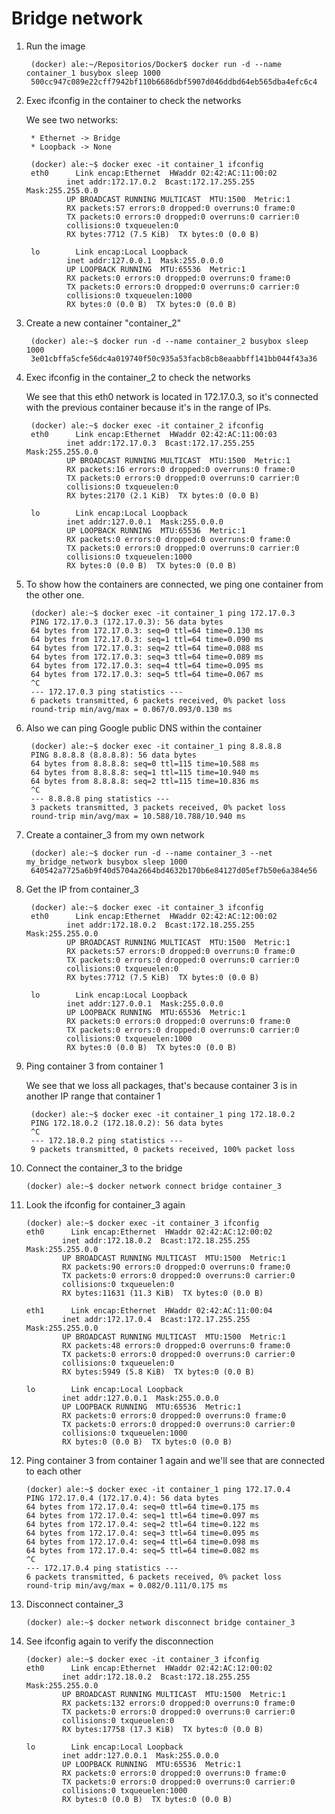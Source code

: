 # Bridge network

1) Run the image

        (docker) ale:~/Repositorios/Docker$ docker run -d --name container_1 busybox sleep 1000
        500cc947c089e22cff7942bf110b6686dbf5907d046ddbd64eb565dba4efc6c4

2) Exec ifconfig in the container to check the networks

    We see two networks:

        * Ethernet -> Bridge
        * Loopback -> None

        (docker) ale:~$ docker exec -it container_1 ifconfig
        eth0      Link encap:Ethernet  HWaddr 02:42:AC:11:00:02  
                inet addr:172.17.0.2  Bcast:172.17.255.255  Mask:255.255.0.0
                UP BROADCAST RUNNING MULTICAST  MTU:1500  Metric:1
                RX packets:57 errors:0 dropped:0 overruns:0 frame:0
                TX packets:0 errors:0 dropped:0 overruns:0 carrier:0
                collisions:0 txqueuelen:0 
                RX bytes:7712 (7.5 KiB)  TX bytes:0 (0.0 B)

        lo        Link encap:Local Loopback  
                inet addr:127.0.0.1  Mask:255.0.0.0
                UP LOOPBACK RUNNING  MTU:65536  Metric:1
                RX packets:0 errors:0 dropped:0 overruns:0 frame:0
                TX packets:0 errors:0 dropped:0 overruns:0 carrier:0
                collisions:0 txqueuelen:1000 
                RX bytes:0 (0.0 B)  TX bytes:0 (0.0 B)

3) Create a new container "container_2"

        (docker) ale:~$ docker run -d --name container_2 busybox sleep 1000
        3e01cbffa5cfe56dc4a019740f50c935a53facb8cb8eaabbff141bb044f43a36

4) Exec ifconfig in the container_2 to check the networks

    We see that this eth0 network is located in 172.17.0.3, so it's connected with the previous container because it's in the range of IPs.

        (docker) ale:~$ docker exec -it container_2 ifconfig
        eth0      Link encap:Ethernet  HWaddr 02:42:AC:11:00:03  
                inet addr:172.17.0.3  Bcast:172.17.255.255  Mask:255.255.0.0
                UP BROADCAST RUNNING MULTICAST  MTU:1500  Metric:1
                RX packets:16 errors:0 dropped:0 overruns:0 frame:0
                TX packets:0 errors:0 dropped:0 overruns:0 carrier:0
                collisions:0 txqueuelen:0
                RX bytes:2170 (2.1 KiB)  TX bytes:0 (0.0 B)

        lo        Link encap:Local Loopback  
                inet addr:127.0.0.1  Mask:255.0.0.0
                UP LOOPBACK RUNNING  MTU:65536  Metric:1
                RX packets:0 errors:0 dropped:0 overruns:0 frame:0
                TX packets:0 errors:0 dropped:0 overruns:0 carrier:0
                collisions:0 txqueuelen:1000 
                RX bytes:0 (0.0 B)  TX bytes:0 (0.0 B)

5) To show how the containers are connected, we ping one container from the other one.

        (docker) ale:~$ docker exec -it container_1 ping 172.17.0.3
        PING 172.17.0.3 (172.17.0.3): 56 data bytes
        64 bytes from 172.17.0.3: seq=0 ttl=64 time=0.130 ms
        64 bytes from 172.17.0.3: seq=1 ttl=64 time=0.090 ms
        64 bytes from 172.17.0.3: seq=2 ttl=64 time=0.088 ms
        64 bytes from 172.17.0.3: seq=3 ttl=64 time=0.089 ms
        64 bytes from 172.17.0.3: seq=4 ttl=64 time=0.095 ms
        64 bytes from 172.17.0.3: seq=5 ttl=64 time=0.067 ms
        ^C
        --- 172.17.0.3 ping statistics ---
        6 packets transmitted, 6 packets received, 0% packet loss
        round-trip min/avg/max = 0.067/0.093/0.130 ms

6) Also we can ping Google public DNS within the container

        (docker) ale:~$ docker exec -it container_1 ping 8.8.8.8
        PING 8.8.8.8 (8.8.8.8): 56 data bytes
        64 bytes from 8.8.8.8: seq=0 ttl=115 time=10.588 ms
        64 bytes from 8.8.8.8: seq=1 ttl=115 time=10.940 ms
        64 bytes from 8.8.8.8: seq=2 ttl=115 time=10.836 ms
        ^C
        --- 8.8.8.8 ping statistics ---
        3 packets transmitted, 3 packets received, 0% packet loss
        round-trip min/avg/max = 10.588/10.788/10.940 ms

7) Create a container_3 from my own network

        (docker) ale:~$ docker run -d --name container_3 --net my_bridge_network busybox sleep 1000
        640542a7725a6b9f40d5704a2664bd4632b170b6e84127d05ef7b50e6a384e56

8) Get the IP from container_3

        (docker) ale:~$ docker exec -it container_3 ifconfig
        eth0      Link encap:Ethernet  HWaddr 02:42:AC:12:00:02  
                inet addr:172.18.0.2  Bcast:172.18.255.255  Mask:255.255.0.0
                UP BROADCAST RUNNING MULTICAST  MTU:1500  Metric:1
                RX packets:57 errors:0 dropped:0 overruns:0 frame:0
                TX packets:0 errors:0 dropped:0 overruns:0 carrier:0
                collisions:0 txqueuelen:0 
                RX bytes:7712 (7.5 KiB)  TX bytes:0 (0.0 B)

        lo        Link encap:Local Loopback  
                inet addr:127.0.0.1  Mask:255.0.0.0
                UP LOOPBACK RUNNING  MTU:65536  Metric:1
                RX packets:0 errors:0 dropped:0 overruns:0 frame:0
                TX packets:0 errors:0 dropped:0 overruns:0 carrier:0
                collisions:0 txqueuelen:1000
                RX bytes:0 (0.0 B)  TX bytes:0 (0.0 B)

9) Ping container 3 from container 1

    We see that we loss all packages, that's because container 3 is in another IP range that container 1

        (docker) ale:~$ docker exec -it container_1 ping 172.18.0.2
        PING 172.18.0.2 (172.18.0.2): 56 data bytes
        ^C
        --- 172.18.0.2 ping statistics ---
        9 packets transmitted, 0 packets received, 100% packet loss

10) Connect the container_3 to the bridge

        (docker) ale:~$ docker network connect bridge container_3

11) Look the ifconfig for container_3 again

        (docker) ale:~$ docker exec -it container_3 ifconfig
        eth0      Link encap:Ethernet  HWaddr 02:42:AC:12:00:02  
                inet addr:172.18.0.2  Bcast:172.18.255.255  Mask:255.255.0.0
                UP BROADCAST RUNNING MULTICAST  MTU:1500  Metric:1
                RX packets:90 errors:0 dropped:0 overruns:0 frame:0
                TX packets:0 errors:0 dropped:0 overruns:0 carrier:0
                collisions:0 txqueuelen:0 
                RX bytes:11631 (11.3 KiB)  TX bytes:0 (0.0 B)

        eth1      Link encap:Ethernet  HWaddr 02:42:AC:11:00:04  
                inet addr:172.17.0.4  Bcast:172.17.255.255  Mask:255.255.0.0
                UP BROADCAST RUNNING MULTICAST  MTU:1500  Metric:1
                RX packets:48 errors:0 dropped:0 overruns:0 frame:0
                TX packets:0 errors:0 dropped:0 overruns:0 carrier:0
                collisions:0 txqueuelen:0 
                RX bytes:5949 (5.8 KiB)  TX bytes:0 (0.0 B)

        lo        Link encap:Local Loopback  
                inet addr:127.0.0.1  Mask:255.0.0.0
                UP LOOPBACK RUNNING  MTU:65536  Metric:1
                RX packets:0 errors:0 dropped:0 overruns:0 frame:0
                TX packets:0 errors:0 dropped:0 overruns:0 carrier:0
                collisions:0 txqueuelen:1000 
                RX bytes:0 (0.0 B)  TX bytes:0 (0.0 B)

12) Ping container 3 from container 1 again and we'll see that are connected to each other

        (docker) ale:~$ docker exec -it container_1 ping 172.17.0.4
        PING 172.17.0.4 (172.17.0.4): 56 data bytes
        64 bytes from 172.17.0.4: seq=0 ttl=64 time=0.175 ms
        64 bytes from 172.17.0.4: seq=1 ttl=64 time=0.097 ms
        64 bytes from 172.17.0.4: seq=2 ttl=64 time=0.122 ms
        64 bytes from 172.17.0.4: seq=3 ttl=64 time=0.095 ms
        64 bytes from 172.17.0.4: seq=4 ttl=64 time=0.098 ms
        64 bytes from 172.17.0.4: seq=5 ttl=64 time=0.082 ms
        ^C
        --- 172.17.0.4 ping statistics ---
        6 packets transmitted, 6 packets received, 0% packet loss
        round-trip min/avg/max = 0.082/0.111/0.175 ms

13) Disconnect container_3

        (docker) ale:~$ docker network disconnect bridge container_3

14) See ifconfig again to verify the disconnection

        (docker) ale:~$ docker exec -it container_3 ifconfig
        eth0      Link encap:Ethernet  HWaddr 02:42:AC:12:00:02  
                inet addr:172.18.0.2  Bcast:172.18.255.255  Mask:255.255.0.0
                UP BROADCAST RUNNING MULTICAST  MTU:1500  Metric:1
                RX packets:132 errors:0 dropped:0 overruns:0 frame:0
                TX packets:0 errors:0 dropped:0 overruns:0 carrier:0
                collisions:0 txqueuelen:0 
                RX bytes:17758 (17.3 KiB)  TX bytes:0 (0.0 B)

        lo        Link encap:Local Loopback  
                inet addr:127.0.0.1  Mask:255.0.0.0
                UP LOOPBACK RUNNING  MTU:65536  Metric:1
                RX packets:0 errors:0 dropped:0 overruns:0 frame:0
                TX packets:0 errors:0 dropped:0 overruns:0 carrier:0
                collisions:0 txqueuelen:1000 
                RX bytes:0 (0.0 B)  TX bytes:0 (0.0 B)
